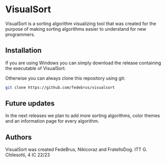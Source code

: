 # VisualSort
VisualSort is a sorting algorithm visualizing tool that was created for the purpose of making sorting algorithms easier to understand for new programmers.

## Installation
If you are using Windows you can simply download the release containing the executable of VisualSort. 

Otherwise you can always clone this repository using git:

```bash
git clone https://github.com/fedebrus/visualsort
```
## Future updates
In the next releases we plan to add more sorting algorithms, color themes and an information page for every algorithm.

## Authors 
VisualSort was created FedeBrus, Nikicoraz and FratelloDog.
ITT G. Chilesotti, 4 IC 22/23
